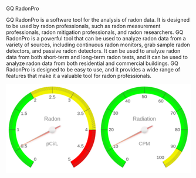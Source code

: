GQ RadonPro

GQ RadonPro is a software tool for the analysis of radon data. It is designed to be used by radon professionals, such as radon measurement professionals, radon mitigation professionals, and radon researchers. GQ RadonPro is a powerful tool that can be used to analyze radon data from a variety of sources, including continuous radon monitors, grab sample radon detectors, and passive radon detectors. It can be used to analyze radon data from both short-term and long-term radon tests, and it can be used to analyze radon data from both residential and commercial buildings. GQ RadonPro is designed to be easy to use, and it provides a wide range of features that make it a valuable tool for radon professionals.

![img.png](img.png)